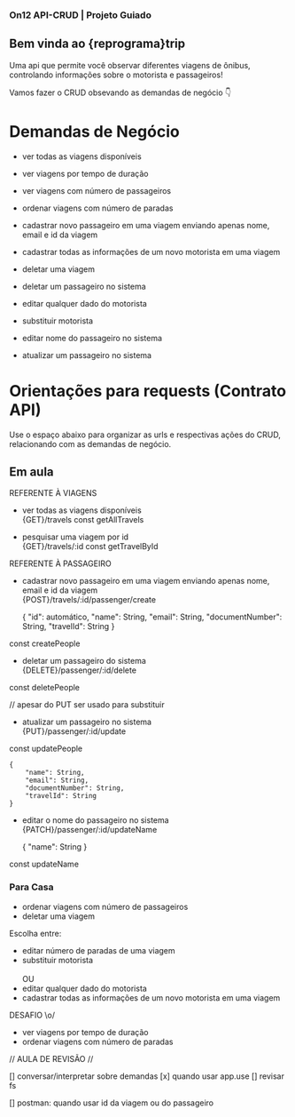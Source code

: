 ### On12 API-CRUD | Projeto Guiado

## Bem vinda ao {reprograma}trip
Uma api que permite você observar diferentes viagens de ônibus, controlando informações sobre o motorista e passageiros!<br />

Vamos fazer o CRUD obsevando as demandas de negócio :point_down:

# Demandas de Negócio

- ver todas as viagens disponíveis<br />
- ver viagens por tempo de duração<br />
- ver viagens com número de passageiros<br />
- ordenar viagens com número de paradas<br />

- cadastrar novo passageiro em uma viagem enviando apenas nome, email e id da viagem<br />
- cadastrar todas as informações de um novo motorista em uma viagem<br />

- deletar uma viagem<br />
- deletar um passageiro no sistema<br />

- editar qualquer dado do motorista<br />
- substituir motorista<br />
- editar nome do passageiro no sistema<br />
- atualizar um passageiro no sistema<br />

# Orientações para requests (Contrato API)
Use o espaço abaixo para organizar as urls e respectivas ações do CRUD, relacionando com as demandas de negócio.<br />

## Em aula
REFERENTE À VIAGENS
- ver todas as viagens disponíveis<br />
{GET}/travels
const getAllTravels

- pesquisar uma viagem por id<br />
{GET}/travels/:id
const getTravelById


REFERENTE À PASSAGEIRO
- cadastrar novo passageiro em uma viagem enviando apenas nome, email e id da viagem<br />
{POST}/travels/:id/passenger/create

    {
        "id": automático,
        "name": String,
        "email": String,
        "documentNumber": String,
        "travelId": String
    }

const createPeople

- deletar um passageiro do sistema<br />
{DELETE}/passenger/:id/delete

const deletePeople

// apesar do PUT ser usado para substituir
- atualizar um passageiro no sistema<br />
{PUT}/passenger/:id/update

const updatePeople

    {
        "name": String,
        "email": String,
        "documentNumber": String,
        "travelId": String
    }

- editar o nome do passageiro no sistema<br />
 {PATCH}/passenger/:id/updateName

    {
        "name": String
    }

 const updateName



### Para Casa
- ordenar viagens com número de passageiros<br />
- deletar uma viagem<br />

Escolha entre:
- editar número de paradas de uma viagem<br />
- substituir motorista<br />
<br /> OU <br />
- editar qualquer dado do motorista<br />
- cadastrar todas as informações de um novo motorista em uma viagem<br />

DESAFIO \o/<br />
- ver viagens por tempo de duração<br />
- ordenar viagens com número de paradas<br />



// AULA DE REVISÃO //

[] conversar/interpretar sobre demandas
[x] quando usar app.use
[] revisar fs

[] postman: quando usar id da viagem ou do passageiro

